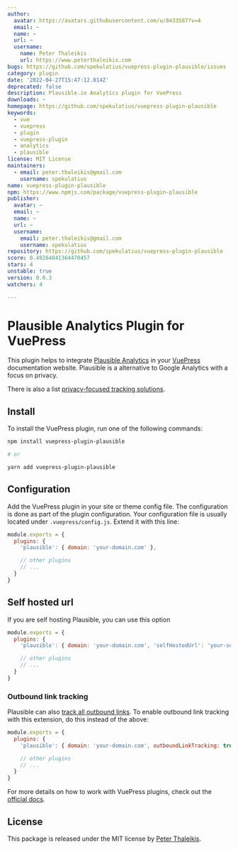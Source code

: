 ```yaml
---
author:
  avatar: https://avatars.githubusercontent.com/u/8433587?v=4
  email: ~
  name: ~
  url: ~
  username:
    name: Peter Thaleikis
    url: https://www.peterthaleikis.com
bugs: https://github.com/spekulatius/vuepress-plugin-plausible/issues
category: plugin
date: '2022-04-27T15:47:12.814Z'
deprecated: false
description: Plausible.io Analytics plugin for VuePress
downloads: ~
homepage: https://github.com/spekulatius/vuepress-plugin-plausible
keywords:
  - vue
  - vuepress
  - plugin
  - vuepress-plugin
  - analytics
  - plausible
license: MIT License
maintainers:
  - email: peter.thaleikis@gmail.com
    username: spekulatius
name: vuepress-plugin-plausible
npm: https://www.npmjs.com/package/vuepress-plugin-plausible
publisher:
  avatar: ~
  email: ~
  name: ~
  url: ~
  username:
    email: peter.thaleikis@gmail.com
    username: spekulatius
repository: https://github.com/spekulatius/vuepress-plugin-plausible
score: 0.49264041364470457
stars: 4
unstable: true
version: 0.0.3
watchers: 4

---
```


# Plausible Analytics Plugin for VuePress

This plugin helps to integrate [Plausible Analytics](https://plausible.io/) in your [VuePress](https://vuepress.vuejs.org/) documentation website. Plausible is a alternative to Google Analytics with a focus on privacy.

There is also a list [privacy-focused tracking solutions](https://github.com/spekulatius/awesome-privacy-friendly-web-analytics).


## Install

To install the VuePress plugin, run one of the following commands:

```sh
npm install vuepress-plugin-plausible

# or

yarn add vuepress-plugin-plausible
```


## Configuration

Add the VuePress plugin in your site or theme config file. The configuration is done as part of the plugin configuration. Your configuration file is usually located under `.vuepress/config.js`. Extend it with this line:

```js
module.exports = {
  plugins: {
    'plausible': { domain: 'your-domain.com' },

    // other plugins
    // ...
  }
}
```

## Self hosted url

If you are self hosting Plausible, you can use this option

```js
module.exports = {
  plugins: {
    'plausible': { domain: 'your-domain.com', 'selfHostedUrl': 'your-self-hosted-domain-url' },

    // other plugins
    // ...
  }
}
```

### Outbound link tracking

Plausible can also [track all outbound links](https://plausible.io/docs/outbound-link-click-tracking). To enable outbound link tracking with this extension, do this instead of the above:

```js
module.exports = {
  plugins: {
    'plausible': { domain: 'your-domain.com', outboundLinkTracking: true },

    // other plugins
    // ...
  }
}
```

For more details on how to work with VuePress plugins, check out the [official docs](https://vuepress.vuejs.org/plugin/using-a-plugin.html).


## License

This package is released under the MIT license by [Peter Thaleikis](https://peterthaleikis.com).
